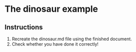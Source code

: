 # The dinosaur example

## Instructions
1. Recreate the dinosaur.md file using the finished document.
2. Check whether you have done it correctly!
